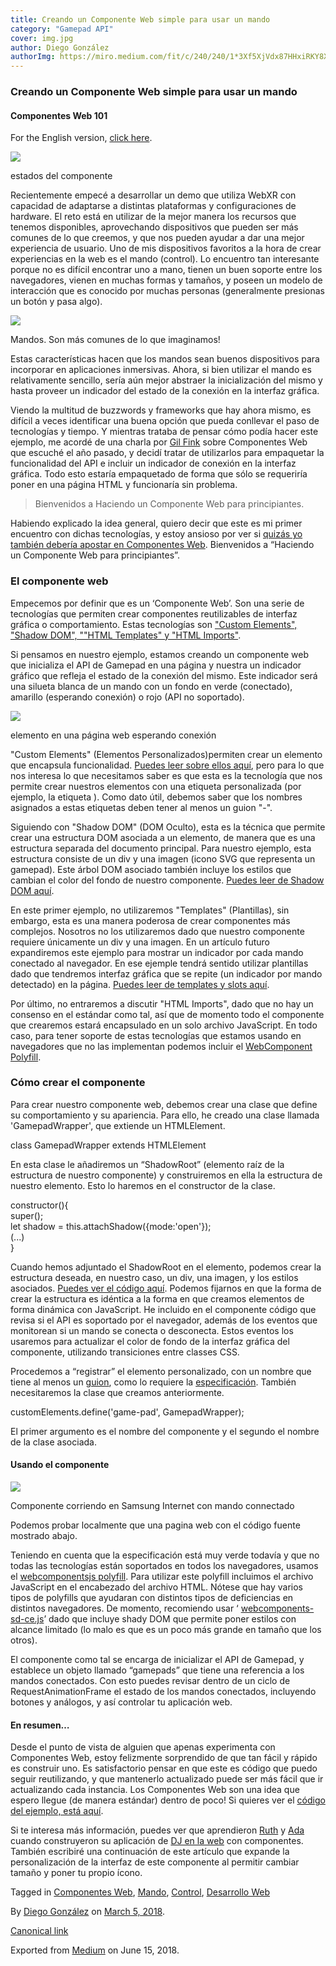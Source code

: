 ```yaml
---
title: Creando un Componente Web simple para usar un mando
category: "Gamepad API"
cover: img.jpg
author: Diego González
authorImg: https://miro.medium.com/fit/c/240/240/1*3Xf5XjVdx87HHxiRKY8X1Q.jpeg
---
```


### Creando un Componente Web simple para usar un mando

#### Componentes Web 101

For the English version, [click here](https://medium.com/samsung-internet-dev/making-a-simple-gamepad-web-component-23b2ac262f56).

![](https://cdn-images-1.medium.com/max/2000/1*xVG7RPsOTpsPOpIpdZuZdQ.png)

estados del componente <game-pad>

Recientemente empecé a desarrollar un demo que utiliza WebXR con capacidad de adaptarse a distintas plataformas y configuraciones de hardware. El reto está en utilizar de la mejor manera los recursos que tenemos disponibles, aprovechando dispositivos que pueden ser más comunes de lo que creemos, y que nos pueden ayudar a dar una mejor experiencia de usuario. Uno de mis dispositivos favoritos a la hora de crear experiencias en la web es el mando (control). Lo encuentro tan interesante porque no es difícil encontrar uno a mano, tienen un buen soporte entre los navegadores, vienen en muchas formas y tamaños, y poseen un modelo de interacción que es conocido por muchas personas (generalmente presionas un botón y pasa algo).

![](https://cdn-images-1.medium.com/max/800/1*3lHL9u3M8VUuy_qHof3j1Q.png)

Mandos. Son más comunes de lo que imaginamos!

Estas características hacen que los mandos sean buenos dispositivos para incorporar en aplicaciones inmersivas. Ahora, si bien utilizar el mando es relativamente sencillo, sería aún mejor abstraer la inicialización del mismo y hasta proveer un indicador del estado de la conexión en la interfaz gráfica.

Viendo la multitud de buzzwords y frameworks que hay ahora mismo, es difícil a veces identificar una buena opción que pueda conllevar el paso de tecnologías y tiempo. Y mientras trataba de pensar cómo podía hacer este ejemplo, me acordé de una charla por [Gil Fink](https://medium.com/u/b727bf477338) sobre Componentes Web que escuché el año pasado, y decidí tratar de utilizarlos para empaquetar la funcionalidad del API e incluir un indicador de conexión en la interfaz gráfica. Todo esto estaría empaquetado de forma que sólo se requeriría poner en una página HTML y funcionaría sin problema.

> Bienvenidos a Haciendo un Componente Web para principiantes.

Habiendo explicado la idea general, quiero decir que este es mi primer encuentro con dichas tecnologías, y estoy ansioso por ver si [quizás yo también debería apostar en Componentes Web](https://medium.com/@gilfink/why-im-betting-on-web-components-and-you-should-think-about-using-them-too-8629396e27a). Bienvenidos a “Haciendo un Componente Web para principiantes”.

### El componente web <game-pad>

Empecemos por definir que es un ‘Componente Web’. Son una serie de tecnologías que permiten crear componentes reutilizables de interfaz gráfica o comportamiento. Estas tecnologías son ["Custom Elements", "Shadow DOM", ""HTML Templates" y "HTML Imports"](https://developer.mozilla.org/es/docs/Web/Web_Components).

Si pensamos en nuestro ejemplo, estamos creando un componente web que inicializa el API de Gamepad en una página y nuestra un indicador gráfico que refleja el estado de la conexión del mismo. Este indicador será una silueta blanca de un mando con un fondo en verde (conectado), amarillo (esperando conexión) o rojo (API no soportado).

![](https://cdn-images-1.medium.com/max/800/1*ciIYRDaW4cDsOowkjbLKrQ.png)

elemento <game-pad> en una página web esperando conexión

"Custom Elements" (Elementos Personalizados)permiten crear un elemento que encapsula funcionalidad. [Puedes leer sobre ellos aquí](https://developer.mozilla.org/en-US/docs/Web/Web_Components/Using_custom_elements), pero para lo que nos interesa lo que necesitamos saber es que esta es la tecnología que nos permite crear nuestros elementos con una etiqueta personalizada (por ejemplo, la etiqueta <game-pad>). Como dato útil, debemos saber que los nombres asignados a estas etiquetas deben tener al menos un guion "-".

Siguiendo con "Shadow DOM" (DOM Oculto), esta es la técnica que permite crear una estructura DOM asociada a un elemento, de manera que es una estructura separada del documento principal. Para nuestro ejemplo, esta estructura consiste de un div y una imagen (icono SVG que representa un gamepad). Este árbol DOM asociado también incluye los estilos que cambian el color del fondo de nuestro componente. [Puedes leer de Shadow DOM aquí](https://developer.mozilla.org/en-US/docs/Web/Web_Components/Using_shadow_DOM).

En este primer ejemplo, no utilizaremos "Templates" (Plantillas), sin embargo, esta es una manera poderosa de crear componentes más complejos. Nosotros no los utilizaremos dado que nuestro componente requiere únicamente un div y una imagen. En un artículo futuro expandiremos este ejemplo para mostrar un indicador por cada mando conectado al navegador. En ese ejemple tendrá sentido utilizar plantillas dado que tendremos interfaz gráfica que se repite (un indicador por mando detectado) en la página. [Puedes leer de templates y slots aquí](https://developer.mozilla.org/en-US/docs/Web/Web_Components/Using_templates_and_slots).

Por último, no entraremos a discutir "HTML Imports", dado que no hay un consenso en el estándar como tal, así que de momento todo el componente que crearemos estará encapsulado en un solo archivo JavaScript. En todo caso, para tener soporte de estas tecnologías que estamos usando en navegadores que no las implementan podemos incluir el [WebComponent Polyfill](https://github.com/WebComponents/webcomponentsjs).

### Cómo crear el componente <game-pad>

Para crear nuestro componente web, debemos crear una clase que define su comportamiento y su apariencia. Para ello, he creado una clase llamada 'GamepadWrapper', que extiende un HTMLElement.

class GamepadWrapper extends HTMLElement

En esta clase le añadiremos un “ShadowRoot” (elemento raíz de la estructura de nuestro componente) y construiremos en ella la estructura de nuestro elemento. Esto lo haremos en el constructor de la clase.

constructor(){  
    super();  
    let shadow = this.attachShadow({mode:'open'});  
    (...)  
}

Cuando hemos adjuntado el ShadowRoot en el elemento, podemos crear la estructura deseada, en nuestro caso, un div, una imagen, y los estilos asociados. [Puedes ver el código aquí](https://github.com/SamsungInternet/game-pad/blob/master/js/gamepad-comp.js#L8). Podemos fijarnos en que la forma de crear la estructura es idéntica a la forma en que creamos elementos de forma dinámica con JavaScript. He incluido en el componente código que revisa si el API es soportado por el navegador, además de los eventos que monitorean si un mando se conecta o desconecta. Estos eventos los usaremos para actualizar el color de fondo de la interfaz gráfica del componente, utilizando transiciones entre classes CSS.

Procedemos a “registrar” el elemento personalizado, con un nombre que tiene al menos un [guion](https://stackoverflow.com/questions/22545621/do-custom-elements-require-a-dash-in-their-name), como lo requiere la [especificación](http://w3c.github.io/webcomponents/spec/custom/#custom-elements-autonomous-example). También necesitaremos la clase que creamos anteriormente.

customElements.define('game-pad', GamepadWrapper);

El primer argumento es el nombre del componente y el segundo el nombre de la clase asociada.

#### Usando el componente <game-pad>

![](https://cdn-images-1.medium.com/max/600/1*NcjLliRIG3paSIoOV6t9GA.png)

Componente <game-pad> corriendo en Samsung Internet con mando connectado

Podemos probar localmente que una pagina web con el código fuente mostrado abajo.

<body>  
    <game-pad></game-pad>  
</body>

Teniendo en cuenta que la especificación está muy verde todavía y que no todas las tecnologías están soportados en todos los navegadores, usamos el [webcomponentsjs polyfill](https://github.com/webcomponents/webcomponentsjs). Para utilizar este polyfill incluimos el archivo JavaScript en el encabezado del archivo HTML. Nótese que hay varios tipos de polyfills que ayudaran con distintos tipos de deficiencias en distintos navegadores. De momento, recomiendo usar ‘ [webcomponents-sd-ce.js](https://github.com/webcomponents/webcomponentsjs/blob/master/webcomponents-sd-ce.js)’ dado que incluye shady DOM que permite poner estilos con alcance limitado (lo malo es que es un poco más grande en tamaño que los otros).

<script src="js/gamepad-comp.js"></script>

El componente como tal se encarga de inicializar el API de Gamepad, y establece un objeto llamado “gamepads” que tiene una referencia a los mandos conectados. Con esto puedes revisar dentro de un ciclo de RequestAnimationFrame el estado de los mandos conectados, incluyendo botones y análogos, y así controlar tu aplicación web.

#### En resumen…

Desde el punto de vista de alguien que apenas experimenta con Componentes Web, estoy felizmente sorprendido de que tan fácil y rápido es construir uno. Es satisfactorio pensar en que este es código que puedo seguir reutilizando, y que mantenerlo actualizado puede ser más fácil que ir actualizando cada instancia. Los Componentes Web son una idea que espero llegue (de manera estándar) dentro de poco! Si quieres ver el [código del ejemplo, está aquí](https://github.com/SamsungInternet/game-pad).

Si te interesa más información, puedes ver que aprendieron [Ruth](https://medium.com/u/1bf712acd447) y [Ada](https://medium.com/u/c2890cdd7a64) cuando construyeron su aplicación de [DJ en la web](https://medium.com/samsung-internet-dev/lessons-learned-making-our-app-with-web-components-bf55379cfcda) con componentes. También escribiré una continuación de este artículo que expande la personalización de la interfaz de este componente al permitir cambiar tamaño y poner tu propio ícono.

Tagged in [Componentes Web](https://medium.com/tag/componentes-web), [Mando](https://medium.com/tag/mando), [Control](https://medium.com/tag/control), [Desarrollo Web](https://medium.com/tag/desarrollo-web)

By [Diego González](https://medium.com/@diekus) on [March 5, 2018](https://medium.com/p/4f9d0f7bf084).

[Canonical link](https://medium.com/@diekus/creando-un-componente-web-simple-para-usar-un-mando-4f9d0f7bf084)

Exported from [Medium](https://medium.com) on June 15, 2018.